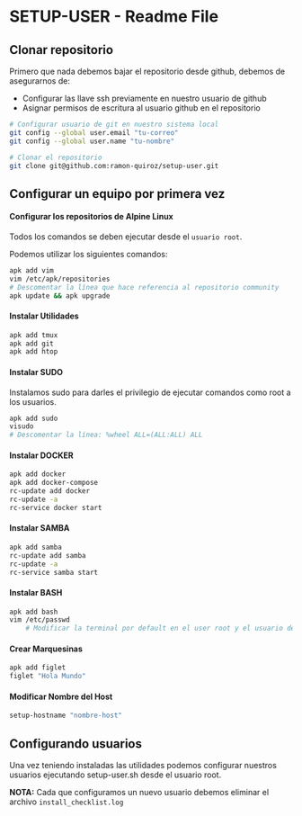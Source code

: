 # SETUP-USER - Readme File

## Clonar repositorio

Primero que nada debemos bajar el repositorio desde github, debemos de asegurarnos de:

* Configurar las llave ssh previamente en nuestro usuario de github
* Asignar permisos de escritura al usuario github en el repositorio

```bash
# Configurar usuario de git en nuestro sistema local
git config --global user.email "tu-correo"
git config --global user.name "tu-nombre"

# Clonar el repositorio
git clone git@github.com:ramon-quiroz/setup-user.git
```

## Configurar un equipo por primera vez

#### Configurar los repositorios de Alpine Linux

Todos los comandos se deben ejecutar desde el `usuario root`.

Podemos utilizar los siguientes comandos:

```bash
apk add vim
vim /etc/apk/repositories
# Descomentar la línea que hace referencia al repositorio community
apk update && apk upgrade
```

#### Instalar Utilidades

```bash
apk add tmux
apk add git
apk add htop
```

#### Instalar SUDO

Instalamos sudo para darles el privilegio de ejecutar comandos como root a los usuarios.

```bash
apk add sudo
visudo
# Descomentar la línea: %wheel ALL=(ALL:ALL) ALL
```

#### Instalar DOCKER

```bash
apk add docker
apk add docker-compose
rc-update add docker
rc-update -a
rc-service docker start
```

#### Instalar SAMBA
```bash
apk add samba
rc-update add samba
rc-update -a
rc-service samba start
```

#### Instalar BASH
```bash
apk add bash
vim /etc/passwd
	# Modificar la terminal por default en el user root y el usuario deseado
```

#### Crear Marquesinas

```bash
apk add figlet
figlet "Hola Mundo"
```

#### Modificar Nombre del Host
```bash
setup-hostname "nombre-host"
```

## Configurando usuarios

Una vez teniendo instaladas las utilidades podemos configurar nuestros usuarios ejecutando setup-user.sh desde el usuario root.

**NOTA:** Cada que configuramos un nuevo usuario debemos eliminar el archivo `install_checklist.log`
